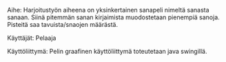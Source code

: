 Aihe: Harjoitustyön aiheena on yksinkertainen sanapeli nimeltä sanasta sanaan. Siinä pitemmän sanan kirjaimista muodostetaan pienempiä sanoja. Pisteitä saa tavuista/snaojen määrästä.

Käyttäjät: Pelaaja

Käyttöliittymä: Pelin graafinen käyttöliittymä toteutetaan java swingillä.

